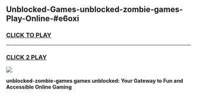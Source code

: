 
## Unblocked-Games-unblocked-zombie-games-Play-Online-#e6oxi
<h3>
<a href="https://premium.freeplayer.one?title=unblocked-zombie-games&ref=27F">CLICK TO PLAY</a></h3>
<hr>

<h3>
<a href="https://premium.freeplayer.one?title=unblocked-zombie-games&ref=27F">CLICK 2 PLAY</a>
  
</h3>

<a href="https://premium.freeplayer.one?title=unblocked-zombie-games&ref=27F"><img src="https://clearcache.store/games.png"></a>


**unblocked-zombie-games games unblocked: Your Gateway to Fun and Accessible Online Gaming**
